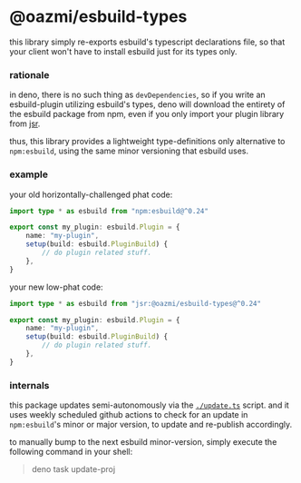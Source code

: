 # @oazmi/esbuild-types

this library simply re-exports esbuild's typescript declarations file, so that your client won't have to install esbuild just for its types only.

### rationale

in deno, there is no such thing as `devDependencies`, so if you write an esbuild-plugin utilizing esbuild's types,
deno will download the entirety of the esbuild package from npm, even if you only import your plugin library from [jsr](https://jsr.io).

thus, this library provides a lightweight type-definitions only alternative to `npm:esbuild`, using the same minor versioning that esbuild uses.

### example

your old horizontally-challenged phat code:

```ts
import type * as esbuild from "npm:esbuild@^0.24"

export const my_plugin: esbuild.Plugin = {
	name: "my-plugin",
	setup(build: esbuild.PluginBuild) {
		// do plugin related stuff.
	},
}
```

your new low-phat code:

```ts
import type * as esbuild from "jsr:@oazmi/esbuild-types@^0.24"

export const my_plugin: esbuild.Plugin = {
	name: "my-plugin",
	setup(build: esbuild.PluginBuild) {
		// do plugin related stuff.
	},
}
```

### internals

this package updates semi-autonomously via the [`./update.ts`](./update.ts) script.
and it uses weekly scheduled github actions to check for an update in `npm:esbuild`'s minor or major version,
to update and re-publish accordingly.

to manually bump to the next esbuild minor-version, simply execute the following command in your shell:

> deno task update-proj

